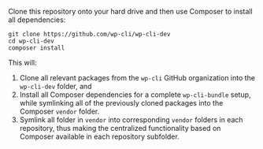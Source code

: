 Clone this repository onto your hard drive and then use Composer to install all dependencies:

```
git clone https://github.com/wp-cli/wp-cli-dev
cd wp-cli-dev
composer install
```

This will:

1. Clone all relevant packages from the `wp-cli` GitHub organization into the `wp-cli-dev` folder, and
2. Install all Composer dependencies for a complete `wp-cli-bundle` setup, while symlinking all of the previously cloned packages into the Composer `vendor` folder.
3. Symlink all folder in `vendor` into corresponding `vendor` folders in each repository, thus making the centralized functionality based on Composer available in each repository subfolder.

